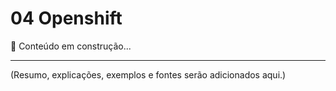 # 04 Openshift

📌 Conteúdo em construção...

---

(Resumo, explicações, exemplos e fontes serão adicionados aqui.)